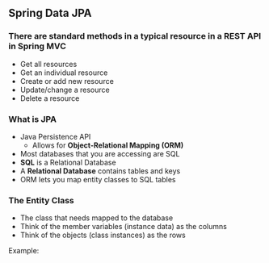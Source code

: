 ## Spring Data JPA

### There are standard methods in a typical resource in a REST API in Spring MVC

- Get all resources
- Get an individual resource 
- Create or add new resource
- Update/change a resource
- Delete a resource

### What is JPA

- Java Persistence API
  - Allows for **Object-Relational Mapping (ORM)**
- Most databases that you are accessing are SQL
- **SQL** is a Relational Database
- A **Relational Database** contains tables and keys 
- ORM lets you map entity classes to SQL tables

### The Entity Class

- The class that needs mapped to the database
- Think of the member variables (instance data) as the columns
- Think of the objects (class instances) as the rows 

Example:


  

